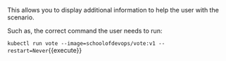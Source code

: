 This allows you to display additional information to help the user with the scenario.

Such as, the correct command the user needs to run:

`kubectl run vote --image=schoolofdevops/vote:v1 --restart=Never`{{execute}}